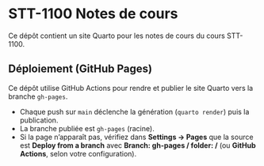 # STT-1100 Notes de cours

Ce dépôt contient un site Quarto pour les notes de cours du cours STT-1100.

## Déploiement (GitHub Pages)
Ce dépôt utilise GitHub Actions pour rendre et publier le site Quarto vers la branche `gh-pages`.
- Chaque push sur `main` déclenche la génération (`quarto render`) puis la publication.
- La branche publiée est `gh-pages` (racine).
- Si la page n’apparaît pas, vérifiez dans **Settings → Pages** que la source est **Deploy from a branch** avec **Branch: gh-pages / folder: /** (ou **GitHub Actions**, selon votre configuration).
